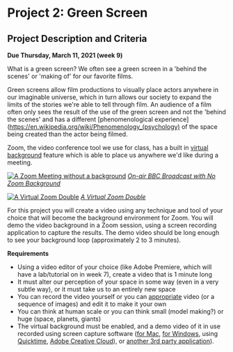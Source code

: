 # Project 2: Green Screen
## Project Description and Criteria

**Due Thursday, March 11, 2021 (week 9)**

What is a green screen? We often see a green screen in a 'behind the scenes' or 'making of' for our favorite films.

Green screens allow film productions to visually place actors anywhere in our imaginable universe, which in turn allows our society to expand the limits of the stories we're able to tell through film. An audience of a film often only sees the result of the use of the green screen and not the 'behind the scenes' and has a different [phenomenological experience](https://en.wikipedia.org/wiki/Phenomenology_(psychology) of the space being created than the actor being filmed.

Zoom, the video conference tool we use for class, has a built in [virtual background](https://support.zoom.us/hc/en-us/articles/210707503-Virtual-Background) feature which is able to place us anywhere we'd like during a meeting.

[![A Zoom Meeting without a background](./zoom-children-bbc.png)](https://www.youtube.com/watch?v=Mh4f9AYRCZY&ab_channel=BBCNews)
*[On-air BBC Broadcast with No Zoom Background](https://www.youtube.com/watch?v=Mh4f9AYRCZY&ab_channel=BBCNews)*


[![A Virtual Zoom Double](./zoom-double.png)](https://twitter.com/i/status/1245939558899802113)
*[A Virtual Zoom Double](https://twitter.com/i/status/1245939558899802113)*

For this project you will create a video using any technique and tool of your choice that will become the background environment for Zoom. You will demo the video background in a Zoom session, using a screen recording application to capture the results. The demo video should be long enough to see your background loop (approximately 2 to 3 minutes).

**Requirements**
* Using a video editor of your choice (like Adobe Premiere, which will have a lab/tutorial on in week 7), create a video that is 1 minute long
* It must alter our perception of your space in some way (even in a very subtle way), or it must take us to an entirely new space
* You can record the video yourself or you can [appropriate](https://www.tate.org.uk/art/art-terms/a/appropriation) video (or a sequence of images) and edit it to make it your own
* You can think at human scale or you can think small (model making?) or huge (space, planets, giants)
* The virtual background must be enabled, and a demo video of it in use recorded using screen capture software ([for Mac](https://support.apple.com/en-us/HT208721), [for Windows](https://www.pcmag.com/how-to/how-to-capture-video-clips-in-windows-10), using [Quicktime](https://support.apple.com/en-us/HT208721), [Adobe Creative Cloud](https://www.adobe.com/uk/creativecloud/tools/screen-recorder.html?red=a)), or [another 3rd party application](https://blog.hubspot.com/marketing/how-to-record-your-screen)).
